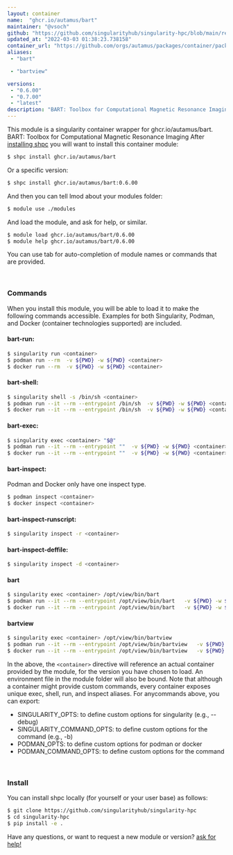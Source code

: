 ```yaml
---
layout: container
name:  "ghcr.io/autamus/bart"
maintainer: "@vsoch"
github: "https://github.com/singularityhub/singularity-hpc/blob/main/registry/ghcr.io/autamus/bart/container.yaml"
updated_at: "2022-03-03 01:38:23.738158"
container_url: "https://github.com/orgs/autamus/packages/container/package/bart"
aliases:
 - "bart"

 - "bartview"

versions:
 - "0.6.00"
 - "0.7.00"
 - "latest"
description: "BART: Toolbox for Computational Magnetic Resonance Imaging"
---
```


This module is a singularity container wrapper for ghcr.io/autamus/bart.
BART: Toolbox for Computational Magnetic Resonance Imaging
After [installing shpc](#install) you will want to install this container module:


```bash
$ shpc install ghcr.io/autamus/bart
```

Or a specific version:

```bash
$ shpc install ghcr.io/autamus/bart:0.6.00
```

And then you can tell lmod about your modules folder:

```bash
$ module use ./modules
```

And load the module, and ask for help, or similar.

```bash
$ module load ghcr.io/autamus/bart/0.6.00
$ module help ghcr.io/autamus/bart/0.6.00
```

You can use tab for auto-completion of module names or commands that are provided.

<br>

### Commands

When you install this module, you will be able to load it to make the following commands accessible.
Examples for both Singularity, Podman, and Docker (container technologies supported) are included.

#### bart-run:

```bash
$ singularity run <container>
$ podman run --rm  -v ${PWD} -w ${PWD} <container>
$ docker run --rm  -v ${PWD} -w ${PWD} <container>
```

#### bart-shell:

```bash
$ singularity shell -s /bin/sh <container>
$ podman run --it --rm --entrypoint /bin/sh  -v ${PWD} -w ${PWD} <container>
$ docker run --it --rm --entrypoint /bin/sh  -v ${PWD} -w ${PWD} <container>
```

#### bart-exec:

```bash
$ singularity exec <container> "$@"
$ podman run --it --rm --entrypoint ""  -v ${PWD} -w ${PWD} <container> "$@"
$ docker run --it --rm --entrypoint ""  -v ${PWD} -w ${PWD} <container> "$@"
```

#### bart-inspect:

Podman and Docker only have one inspect type.

```bash
$ podman inspect <container>
$ docker inspect <container>
```

#### bart-inspect-runscript:

```bash
$ singularity inspect -r <container>
```

#### bart-inspect-deffile:

```bash
$ singularity inspect -d <container>
```


#### bart
       
```bash
$ singularity exec <container> /opt/view/bin/bart
$ podman run --it --rm --entrypoint /opt/view/bin/bart   -v ${PWD} -w ${PWD} <container> -c " $@"
$ docker run --it --rm --entrypoint /opt/view/bin/bart   -v ${PWD} -w ${PWD} <container> -c " $@"
```


#### bartview
       
```bash
$ singularity exec <container> /opt/view/bin/bartview
$ podman run --it --rm --entrypoint /opt/view/bin/bartview   -v ${PWD} -w ${PWD} <container> -c " $@"
$ docker run --it --rm --entrypoint /opt/view/bin/bartview   -v ${PWD} -w ${PWD} <container> -c " $@"
```



In the above, the `<container>` directive will reference an actual container provided
by the module, for the version you have chosen to load. An environment file in the
module folder will also be bound. Note that although a container
might provide custom commands, every container exposes unique exec, shell, run, and
inspect aliases. For anycommands above, you can export:

 - SINGULARITY_OPTS: to define custom options for singularity (e.g., --debug)
 - SINGULARITY_COMMAND_OPTS: to define custom options for the command (e.g., -b)
 - PODMAN_OPTS: to define custom options for podman or docker
 - PODMAN_COMMAND_OPTS: to define custom options for the command

<br>
  
### Install

You can install shpc locally (for yourself or your user base) as follows:

```bash
$ git clone https://github.com/singularityhub/singularity-hpc
$ cd singularity-hpc
$ pip install -e .
```

Have any questions, or want to request a new module or version? [ask for help!](https://github.com/singularityhub/singularity-hpc/issues)